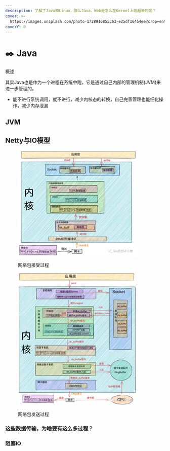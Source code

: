 ```yaml
---
description: 了解了Java和Linux，那么Java、Web是怎么在Kernel上跑起来的呢？
cover: >-
  https://images.unsplash.com/photo-1728916855363-e25df16454ee?crop=entropy&cs=srgb&fm=jpg&ixid=M3wxOTcwMjR8MHwxfHJhbmRvbXx8fHx8fHx8fDE3MzA1NTQyNTR8&ixlib=rb-4.0.3&q=85
coverY: 0
---
```


# ✒️ Java

概述

其实Java也是作为一个进程在系统中跑，它是通过自己内部的管理机制(JVM)来进一步管理的。

* 能不进行系统调用，就不进行，减少内核态的转换，自己完善管理也能细化操作，减少内存泄漏

## JVM

## Netty与IO模型

<div><figure><img src=".gitbook/assets/image.png" alt="" width="375"><figcaption><p>网络包接受过程</p></figcaption></figure> <figure><img src=".gitbook/assets/2907560-20220703141425350-1627842828.png" alt="" width="375"><figcaption><p>网络包发送过程</p></figcaption></figure></div>

### 这些数据传输，为啥要有这么多过程？

### 阻塞IO



